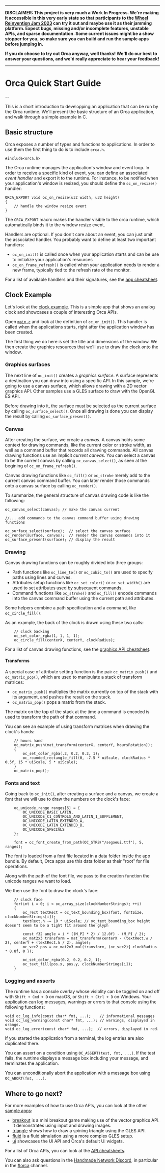 --------
**DISCLAIMER: This project is very much a Work In Progress. We're making it accessible in this very early state so that participants to the [Wheel Reinvention Jam 2023](https://handmade.network/jam/2023) can try it out and maybe use it as their jamming platform. Expect bugs, missing and/or incomplete features, unstable APIs, and sparse documentation. Some current issues might be a show stopper for you, so make sure you can build and run the sample apps before jumping in.**

**If you do choose to try out Orca anyway, well thanks! We'll do our best to answer your questions, and we'd really appreciate to hear your feedback!**

--------

# Orca Quick Start Guide
--

This is a short introduction to developping an application that can be run by the Orca runtime. We'll present the basic structure of an Orca application, and walk through a simple example in C. 

## Basic structure

Orca exposes a number of types and functions to applications. In order to use them the first thing to do is to include `orca.h`.

```
#include<orca.h>
```

The Orca runtime manages the application's window and event loop. In order to receive a specific kind of event, you can define an associated _event handler_ and export it to the runtime. For instance, to be notified when your application's window is resized, you should define the `oc_on_resize()` handler:

```
ORCA_EXPORT void oc_on_resize(u32 width, u32 height)
{
	// handle the window resize event
}
```

The `ORCA_EXPORT` macro makes the handler visible to the orca runtime, which automatically binds it to the window resize event.

Handlers are optional. If you don't care about an event, you can just omit the associated handler. You probably want to define at least two important handlers:

- `oc_on_init()` is called once when your application starts and can be use to initialize your application's resources
- `oc_on_frame_refresh()` is called when your application needs to render a new frame, typically tied to the refresh rate of the monitor.

For a list of available handlers and their signatures, see the [app cheatsheet](../doc/cheatsheets/cheatsheet_app.h).


## Clock Example

Let's look at the [clock example](../samples/clock). This is a simple app that shows an analog clock and showcases a couple of interesting Orca APIs. 

Open [`main.c`](../samples/clock/src/main.c) and look at the definition of `oc_on_init()`. This handler is called when the applications starts, right after the application window has been created. 

The first thing we do here is set the title and dimensions of the window. We then create the graphics resources that we'll use to draw the clock onto the window.

### Graphics surfaces

The next line of `oc_init()` creates a _graphics surface_. A surface represents a destination you can draw into using a specific API. In this sample, we're going to use a canvas surface, which allows drawing with a 2D vector graphics API. Other samples use a GLES surface to draw with the OpenGL ES API.

Before drawing into it, the surface must be selected as the current surface by calling `oc_surface_select()`. Once all drawing is done you can display the result by calling `oc_surface_present()`.

### Canvas 

After creating the surface, we create a _canvas_. A canvas holds some context for drawing commands, like the current color or stroke width, as well as a command buffer that records all drawing commands. All canvas drawing functions use an implicit _current canvas_. You can select a canvas to be the current canvas by calling `oc_canvas_select()`, as seen at the begining of `oc_on_frame_refresh()`.

Canvas drawing functions like `oc_fill()` or `oc_stroke` merely add to the current canvas command buffer. You can later render those commands onto a canvas surface by calling `oc_render()`. 

To summarize, the general structure of canvas drawing code is like the following:

```
oc_canvas_select(canvas); // make the canvas current

//... add commands to the canvas command buffer using drawing functions

oc_surface_select(surface);  // select the canvas surface
oc_render(surface, canvas);  // render the canvas commands into it
oc_surface_present(surface); // display the result
```

### Drawing

Canvas drawing functions can be roughly divided into three groups:

- Path functions like `oc_line_to()` or `oc_cubic_to()` are used to specify paths using lines and curves. 
- Attributes setup functions like `oc_set_color()` or `oc_set_width()` are used to set attributes used by subsequent commands.
- Command functions like `oc_stroke()` and `oc_fill()` encode commands into the canvas command buffer using the current path and attributes.

Some helpers combine a path specification and a command, like `oc_circle_fill()`.

As an example, the back of the clock is drawn using these two calls:

```
	// clock backing
    oc_set_color_rgba(1, 1, 1, 1);
    oc_circle_fill(centerX, centerY, clockRadius);
```

For a list of canvas drawing functions, see the [graphics API cheatsheet](../doc/cheatsheets/cheatsheet_graphics.h).

#### Transforms
 
A special case of attribute setting function is the pair `oc_matrix_push()` and `oc_matrix_pop()`, which are used to manipulate a stack of transform matrices:

- `oc_matrix_push()` multiplies the matrix currently on top of the stack with its argument, and pushes the result on the stack. 
- `oc_matrix_pop()` pops a matrix from the stack. 

The matrix on the top of the stack at the time a command is encoded is used to transform the path of that command.

You can see an example of using transform matrices when drawing the clock's hands:

```
    // hours hand
    oc_matrix_push(mat_transform(centerX, centerY, hoursRotation));
    {
        oc_set_color_rgba(.2, 0.2, 0.2, 1);
        oc_rounded_rectangle_fill(0, -7.5 * uiScale, clockRadius * 0.5f, 15 * uiScale, 5 * uiScale);
    }
    oc_matrix_pop();
```

### Fonts and text

Going back to `oc_init()`, after creating a surface and a canvas, we create a font that we will use to draw the numbers on the clock's face:

```
    oc_unicode_range ranges[5] = {
        OC_UNICODE_BASIC_LATIN,
        OC_UNICODE_C1_CONTROLS_AND_LATIN_1_SUPPLEMENT,
        OC_UNICODE_LATIN_EXTENDED_A,
        OC_UNICODE_LATIN_EXTENDED_B,
        OC_UNICODE_SPECIALS
    };

    font = oc_font_create_from_path(OC_STR8("/segoeui.ttf"), 5, ranges);
```

The font is loaded from a font file located in a data folder inside the app bundle. By default, Orca apps use this data folder as their "root" for file operations. 

Along with the path of the font file, we pass to the creation function the unicode ranges we want to load.

We then use the font to draw the clock's face:

```
    // clock face
    for(int i = 0; i < oc_array_size(clockNumberStrings); ++i)
    {
        oc_rect textRect = oc_text_bounding_box(font, fontSize, clockNumberStrings[i]);
        textRect.h -= 10 * uiScale; // oc_text_bounding_box height doesn't seem to be a tight fit around the glyph

        const f32 angle = i * ((M_PI * 2) / 12.0f) - (M_PI / 2);
        oc_mat2x3 transform = mat_transform(centerX - (textRect.w / 2), centerY + (textRect.h / 2), angle);
        oc_vec2 pos = oc_mat2x3_mul(transform, (oc_vec2){ clockRadius * 0.8f, 0 });

        oc_set_color_rgba(0.2, 0.2, 0.2, 1);
        oc_text_fill(pos.x, pos.y, clockNumberStrings[i]);
    }
```

### Logging and asserts

The runtime has a console overlay whose visiblity can be toggled on and off with `Shift + Cmd + D` on macOS, or `Shift + Ctrl + D` on Windows. Your application can log messages, warnings or errors to that console using the following functions:

```
void oc_log_info(const char* fmt, ...);    // informational messages
void oc_log_warning(const char* fmt, ...); // warnings, displayed in orange.
void oc_log_error(const char* fmt, ...);  // errors, displayed in red.
```

If you started the application from a terminal, the log entries are also duplicated there.

You can assert on a condition using `OC_ASSERT(test, fmt, ...)`. If the test fails, the runtime displays a message box including your message, and terminates the application.

You can unconditionally abort the application with a message box using `OC_ABORT(fmt, ...)`.

## Where to go next?

For more examples of how to use Orca APIs, you can look at the other [sample apps](../samples):

- [breakout](./samples/breakout) is a mini breakout game making use of the vector graphics API. It demonstrates using input and drawing images.
- 	[triangle](./samples/triangle) shows how to draw a spining triangle using the GLES API.
-  [fluid](./samples/fluid) is a fluid simulation using a more complex GLES setup.
-  [ui](./samples/ui) showcases the UI API and Orca's default UI widgets.  

For a list of Orca APIs, you can look at the [API cheatsheets](../doc/cheatsheets).

You can also ask questions in the [Handmade Network Discord](https://discord.gg/hmn), in particular in the [#orca](https://discord.com/channels/239737791225790464/1121811864066732082) channel. 


